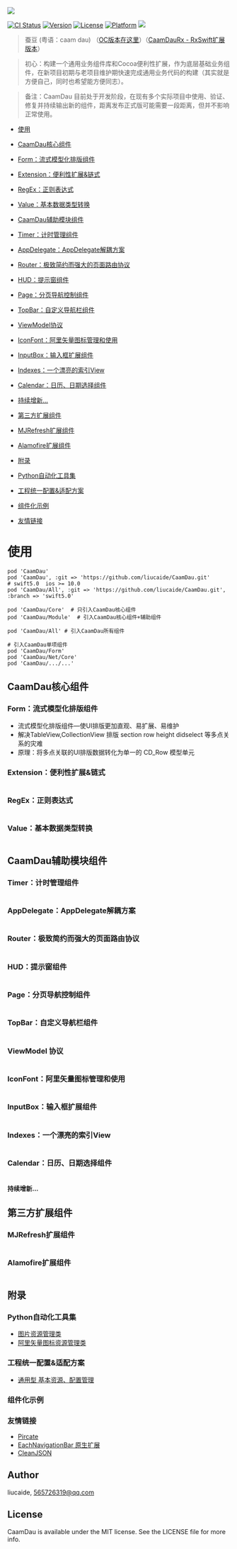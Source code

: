 <p>
  <img src="https://github.com/liucaide/Images/blob/master/CD/caamdau.png" align=centre />
</p>

[![CI Status](https://img.shields.io/travis/liucaide/CaamDau.svg?style=flat)](https://travis-ci.org/liucaide/CaamDau)
[![Version](https://img.shields.io/cocoapods/v/CaamDau.svg?style=flat)](https://cocoapods.org/pods/CaamDau)
[![License](https://img.shields.io/cocoapods/l/CaamDau.svg?style=flat)](https://cocoapods.org/pods/CaamDau)
[![Platform](https://img.shields.io/cocoapods/p/CaamDau.svg?style=flat)](https://cocoapods.org/pods/CaamDau)
[![](https://img.shields.io/badge/Swift-4.0~5.0-orange.svg?style=flat)](https://cocoapods.org/pods/CaamDau)
> 蚕豆 (粤语：caam dau) （[OC版本在这里](https://github.com/liucaide/CaamDauObjC)）（[CaamDauRx - RxSwift扩展版本](https://github.com/liucaide/CaamDauRx)）

> 初心：构建一个通用业务组件库和Cocoa便利性扩展，作为底层基础业务组件，在新项目初期与老项目维护期快速完成通用业务代码的构建（其实就是方便自己，同时也希望能方便同志）。

> 备注：CaamDau 目前处于开发阶段，在现有多个实际项目中使用、验证、修复并持续输出新的组件，距离发布正式版可能需要一段距离，但并不影响正常使用。
- [使用](#使用)
- [CaamDau核心组件](#CaamDau核心组件)
 - [Form：流式模型化排版组件](#Form：流式模型化排版组件)
 - [Extension：便利性扩展&链式](#Extension：便利性扩展&链式)
 - [RegEx：正则表达式](#RegEx：正则表达式)
 - [Value：基本数据类型转换](#Value：基本数据类型转换)
- [CaamDau辅助模块组件](#CaamDau辅助模块组件)
 - [Timer：计时管理组件](#Timer：计时管理组件)
 - [AppDelegate：AppDelegate解耦方案](#AppDelegate：AppDelegate解耦方案)
 - [Router：极致简约而强大的页面路由协议](#Router：极致简约而强大的页面路由协议)
 - [HUD：提示窗组件](#HUD：提示窗组件)
 - [Page：分页导航控制组件](#Page：分页导航控制组件)
 - [TopBar：自定义导航栏组件](#TopBar：自定义导航栏组件)
 - [ViewModel协议](#ViewModel协议)
 - [IconFont：阿里矢量图标管理和使用](#IconFont：阿里矢量图标管理和使用)
 - [InputBox：输入框扩展组件](#InputBox：输入框扩展组件)
 - [Indexes：一个漂亮的索引View](#Indexes：一个漂亮的索引View)
 - [Calendar：日历、日期选择组件](#Calendar：日历、日期选择组件)
 - [持续增新...](#持续增新...)
 
- [第三方扩展组件](#第三方扩展组件)
 - [MJRefresh扩展组件](#MJRefresh扩展组件)
 - [Alamofire扩展组件](#Alamofire扩展组件)
 
- [附录](#附录)
 - [Python自动化工具集](#Python自动化工具集)
 - [工程统一配置&适配方案](#工程统一配置&适配方案)
 - [组件化示例](#组件化示例)
 - [友情链接](#友情链接)
 
# 使用
```
pod 'CaamDau'
pod 'CaamDau', :git => 'https://github.com/liucaide/CaamDau.git'
# swift5.0  ios >= 10.0
pod 'CaamDau/All', :git => 'https://github.com/liucaide/CaamDau.git', :branch => 'swift5.0'

pod 'CaamDau/Core'  # 只引入CaamDau核心组件
pod 'CaamDau/Module'  # 引入CaamDau核心组件+辅助组件

pod 'CaamDau/All' # 引入CaamDau所有组件

# 引入CaamDau单项组件
pod 'CaamDau/Form'
pod 'CaamDau/Net/Core'
pod 'CaamDau/.../...'
```

## CaamDau核心组件
### Form：流式模型化排版组件
- 流式模型化排版组件—使UI排版更加直观、易扩展、易维护
- 解决TableView,CollectionView 排版 section row height didselect 等多点关系的灾难
- 原理：将多点关联的UI排版数据转化为单一的 CD_Row 模型单元
### Extension：便利性扩展&链式
```
```
### RegEx：正则表达式
```
```
### Value：基本数据类型转换
```
```

## CaamDau辅助模块组件
### Timer：计时管理组件
```
```
### AppDelegate：AppDelegate解耦方案
```
```
### Router：极致简约而强大的页面路由协议
```
```
### HUD：提示窗组件
```
```
### Page：分页导航控制组件
```
```
### TopBar：自定义导航栏组件
```
```
### ViewModel 协议
```
```
### IconFont：阿里矢量图标管理和使用
```
```
### InputBox：输入框扩展组件
```
```
### Indexes：一个漂亮的索引View
```
```
### Calendar：日历、日期选择组件
```
```
#### 持续增新...

## 第三方扩展组件
### MJRefresh扩展组件
```
```
### Alamofire扩展组件
```
```

## 附录
### Python自动化工具集
- [图片资源管理类](https://github.com/liucaide/SapSapSeoi/blob/master/swift/swift_assets.py)
- [阿里矢量图标资源管理类](https://github.com/liucaide/SapSapSeoi/blob/master/swift/swift_iconfont.py)

### 工程统一配置&适配方案
- [通用型 基本资源、配置管理](https://github.com/liucaide/CaamDau/tree/master/Example/Util)

### 组件化示例
### 友情链接
- [Pircate](https://github.com/Pircate)
 - [EachNavigationBar 原生扩展](https://github.com/Pircate/EachNavigationBar)
 - [CleanJSON](https://github.com/Pircate/CleanJSON)

## Author

liucaide, 565726319@qq.com

## License

CaamDau is available under the MIT license. See the LICENSE file for more info.
